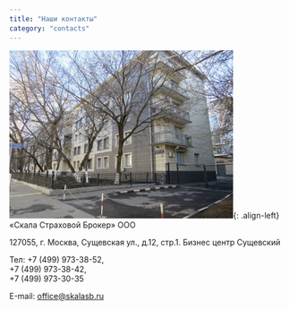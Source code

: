 ```yaml
---
title: "Наши контакты"
category: "contacts"
---
```


![image-center](/assets/images/facade.jpg){: .align-left}
«Скала Страховой Брокер» ООО

127055, г. Москва, Сущевская ул., д.12, стр.1. Бизнес центр Сущевский 

Тел: +7 (499) 973-38-52,<br> +7 (499) 973-38-42,<br> +7 (499) 973-30-35
 
Е-mail: office@skalasb.ru


<script charset="utf-8" src="https://api-maps.yandex.ru/services/constructor/1.0/js/?um=constructor%3A963cea272b12473dee58222b814857983cc8cc446a1ba00b1f54048fa34f5312&amp;width=559&amp;height=436&amp;lang=ru_RU&amp;scroll=true" type="text/javascript">
</script>
